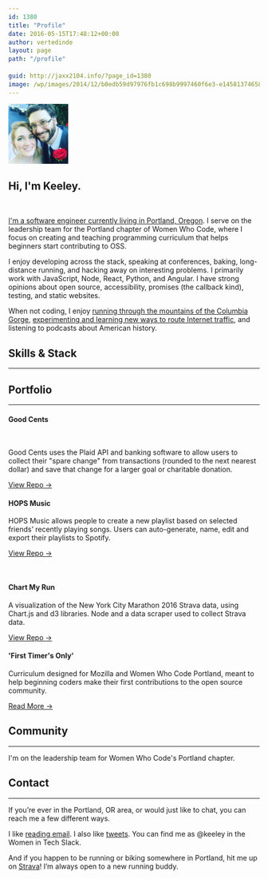 ```yaml
---
id: 1380
title: "Profile"
date: 2016-05-15T17:48:12+00:00
author: vertedinde
layout: page
path: "/profile"

guid: http://jaxx2104.info/?page_id=1380
image: /wp/images/2014/12/b0edb59d97976fb1c698b9997460f6e3-e1458137465824.jpg
---
```



<section class="text-left">
  <div class="container">
    <img src="keeley-pic.jpg" alt="keeley-pic" class="rounded-circle mx-auto d-block" width="120px">
    <h1 class="text-center">Hi, I'm Keeley.</h1>
    </br>
    <p class="lead text-muted"><a href="https://github.com/VerteDinde">I'm a software engineer currently living in Portland, Oregon</a>. I serve on the leadership team for the Portland chapter of Women Who Code, where I focus on creating and teaching programming curriculum that helps beginners start contributing to OSS.</p>
    <p class="lead text-muted">I enjoy developing across the stack, speaking at conferences, baking, long-distance running, and hacking away on interesting problems. I primarily work with JavaScript, Node, React, Python, and Angular. I have strong opinions about open source, accessibility, promises (the callback kind), testing, and static websites.</p>
    <p class="lead text-muted">When not coding, I enjoy <a href="https://www.strava.com/athletes/3855756">running through the mountains of the Columbia Gorge</a>, <a href="https://blogs.oracle.com/ksplice/hijacking-http-traffic-on-your-home-subnet-using-arp-and-iptables">experimenting and learning new ways to route Internet traffic</a>, and listening to podcasts about American history.</p>
    <div class="service-box">
        <a href="https://github.com/vertedinde"><i class="fa fa-github wow bounceIn" data-wow-duration="2.0s"></i></a>
        <a href="https://twitter.com/keeleyhammond"><i class="fa fa fa-twitter wow bounceIn" data-wow-duration="2.0s"></i></a>
        <a href="https://www.linkedin.com/in/keeleyhammond"><i class="fa fa fa-linkedin wow bounceIn" data-wow-duration="2.0s"></i></a>
        <a href="https://codepen.io/VerteDinde/"><i class="fa fa fa-codepen wow bounceIn" data-wow-duration="2.0s"></i></a>
    </div>
  </div>
</section>

<section id="features" class="bg-danger text-center">
  <div class="container">
    <div class="row">
      <div class="col-lg-12 ">
        <h2>Skills & Stack</h2>
        <hr class="light" />
      </div>
    </div>
  </div>
  <div class="container">
    <div class="row">
      <div class="col-lg-3 col-6">
        <div class="service-box" data-toggle="tooltip" data-placement="top" title="HTML">
          <i class="fa-4x devicons devicons-html5 wow bounceIn" data-wow-duration="2.0s"></i>
        </div>
      </div>
      <div class="col-lg-3 col-6">
        <div class="service-box" data-toggle="tooltip" data-placement="top" title="JavaScript">
          <i class="fa-4x devicons devicons-javascript_badge wow bounceIn" data-wow-duration="2.0s"></i>
        </div>
      </div>
      <div class="col-lg-3 col-6">
        <div class="service-box" data-toggle="tooltip" data-placement="top" title="Node.js">
          <i class="fa-4x devicons devicons-nodejs wow bounceIn" data-wow-duration="2.0s"></i>
        </div>
      </div>
      <div class="col-lg-3 col-6">
        <div class="service-box" data-toggle="tooltip" data-placement="top" title="React">
          <i class="fa-4x devicons devicons-react wow bounceIn" data-wow-duration="2.0s"></i>
        </div>
      </div>
    </div>
    <div class="row">
      <div class="col-lg-3 col-6 ">
        <div class="service-box" data-toggle="tooltip" data-placement="top" title="Python">
          <i class="fa-4x devicons devicons-python wow bounceIn" data-wow-duration="2.0s"></i>
        </div>
      </div>
      <div class="col-lg-3 col-6 ">
        <div class="service-box" data-toggle="tooltip" data-placement="top" title="CSS">
          <i class="fa-4x devicons devicons-css3 wow bounceIn" data-wow-duration="2.0s"></i>
        </div>
      </div>
      <div class="col-lg-3 col-6 ">
        <div class="service-box" data-toggle="tooltip" data-placement="top" title="MongoDB">
          <i class="fa-4x devicons devicons-mongodb wow bounceIn" data-wow-duration="2.0s"></i>
        </div>
      </div>
      <div class="col-lg-3 col-6 ">
        <div class="service-box" data-toggle="tooltip" data-placement="top" title="Angular">
          <i class="fa-4x devicons devicons-angular wow bounceIn" data-wow-duration="2.0s"></i>
        </div>
      </div>
    </div>
    <div class="row">
      <div class="col-lg-3 col-6 ">
        <div class="service-box" data-toggle="tooltip" data-placement="top" title="PHP">
          <i class="fa-4x devicons devicons-postgresql wow bounceIn" data-wow-duration="2.0s"></i>
        </div>
      </div>
      <div class="col-lg-3 col-6 ">
        <div class="service-box" data-toggle="tooltip" data-placement="top" title="Git">
          <i class="fa-4x devicons devicons-git wow bounceIn" data-wow-duration="2.0s"></i>
        </div>
      </div>
      <div class="col-lg-3 col-6 ">
        <div class="service-box" data-toggle="tooltip" data-placement="top" title="Firebase">
          <i class="fa-4x devicons devicons-firebase wow bounceIn" data-wow-duration="2.0s"></i>
        </div>
      </div>
      <div class="col-lg-3 col-6 ">
        <div class="service-box" data-toggle="tooltip" data-placement="top" title="npm">
          <i class="fa-4x devicons devicons-npm wow bounceIn" data-wow-duration="2.0s"></i>
        </div>
      </div>
    </div>
  </div>
</section>

<section class="portfolio text-center" id="concept">
  <div class="container">
    <div class="row">
      <div class="col-lg-12">
        <h2>Portfolio </h2>
        <hr class="primary" />
      </div>
    </div>
  </div>
  <div class="container">
    <div class="row">
      <div class="col-md-6 wow slideInLeft" data-wow-duration="1.0s">
        <h4>Good Cents</h4>
        <img src="" />
        <p>Good Cents uses the Plaid API and banking software to allow users to collect their "spare change" from transactions (rounded to the next nearest dollar) and save that change for a larger goal or charitable donation.</p>
        <p><a a href="">View Repo →</a></p>
      </div>
      <div class="col-md-6 wow slideInRight" data-wow-duration="1.0s">
        <h4>HOPS Music</h4>
        <p>HOPS Music allows people to create a new playlist based on selected friends’ recently playing songs. Users can auto-generate, name, edit and export their playlists to Spotify.</p>
        <p><a a href="">View Repo →</a></p>
      </div>
    </div>
    </br>
    <div class="row">
      <div class="col-md-6 wow slideInLeft" data-wow-duration="1.0s">
        <h4>Chart My Run</h4>
        <p>A visualization of the New York City Marathon 2016 Strava data, using Chart.js and d3 libraries. Node and a data scraper used to collect Strava data.</p>
        <p><a a href="">View Repo →</a></p>
      </div>
      <div class="col-md-6 wow slideInRight" data-wow-duration="1.0s">
        <h4>'First Timer's Only'</h4>
        <p>Curriculum designed for Mozilla and Women Who Code Portland, meant to help beginning coders make their first contributions to the open source community.</p>
        <p><a a href="">Read More →</a></p>
      </div>
    </div>
  </div>
</section>

<section id="features" class="bg-danger text-center">
  <div class="container">
    <div class="row">
      <div class="col-lg-12">
        <h2>Community </h2>
        <hr class="light" />
      </div>
    </div>
  </div>
  <div class="container">
    <div class="service-box">
    <p>I'm on the leadership team for Women Who Code's Portland chapter. </p>
    </div>
  </div>
</section>


<!--<section id="repos">
  <div class="container">
    <div class="row">
        <div class="col-md-6 ">
            <h2 class="section-heading">Repositories</h2>
        </div>
        <div class="col-md-6 text-xs-left">
            <li><a href="">sample</a></li>
            <li><a href="">sample</a></li>
            <li><a href="">sample</a></li>
        </div>
    </div>
  </div>
</section>-->

<section id="contact">
  <div class="container text-left">
    <div class="row">
      <div class="col-lg-12 text-center">
        <h2>Contact </h2>
        <hr class="primary" />
      </div>
      <p class="text-muted">If you’re ever in the Portland, OR area, or would just like to chat, you can reach me a few different ways.</p>
      <p class="text-muted">I like <a href="mailto:keeleyhammond@gmail.com">reading email</a>. I also like <a href="https://twitter.com/keeleyhammond">tweets</a>. You can find me as @keeley in the Women in Tech Slack.</p>
      <p class="text-muted">And if you happen to be running or biking somewhere in Portland, hit me up on <a href="https://www.strava.com/athletes/3855756">Strava</a>! I’m always open to a new running buddy.</p>
      <div class="service-box">
          <a href="https://github.com/vertedinde"><i class="fa fa-github wow bounceIn" data-wow-duration="2.0s"></i></a>
          <a href="https://twitter.com/keeleyhammond"><i class="fa fa fa-twitter wow bounceIn" data-wow-duration="2.0s"></i></a>
          <a href="https://www.linkedin.com/in/keeleyhammond"><i class="fa fa fa-linkedin wow bounceIn" data-wow-duration="2.0s"></i></a>
          <a href="https://codepen.io/VerteDinde/"><i class="fa fa fa-codepen wow bounceIn" data-wow-duration="2.0s"></i></a>
      </div>
    </div>
  </div>
</section>